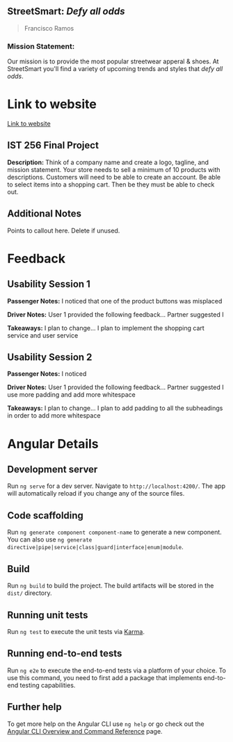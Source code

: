 StreetSmart: *Defy all odds*
-----------
>Francisco Ramos


### Mission Statement:
Our mission is to provide the most popular streetwear apperal & shoes.
At StreetSmart you'll find a variety of upcoming trends and styles that *defy all odds*. 

# Link to website
[Link to website](https://karma-runner.github.io)

## IST 256 Final Project
**Description:**
Think of a company name and create a logo, tagline, and mission statement.
Your store needs to sell a minimum of 10 products with descriptions.
Customers will need to be able to create an account.
Be able to select items into a shopping cart.
Then be they must be able to check out.

## Additional Notes
Points to callout here.  Delete if unused.

# Feedback

## Usability Session 1

**Passenger Notes:** I noticed that one of the product buttons was misplaced

**Driver Notes:** User 1 provided the following feedback... Partner suggested I 

**Takeaways:** I plan to change... I plan to implement the shopping cart service
and user service 

## Usability Session 2

**Passenger Notes:** I noticed

**Driver Notes:** User 1 provided the following feedback... Partner suggested I use
more padding and add more whitespace

**Takeaways:** I plan to change... I plan to add padding to all the subheadings 
in order to add more whitespace

# Angular Details

## Development server

Run `ng serve` for a dev server. Navigate to `http://localhost:4200/`. The app will automatically reload if you change any of the source files.

## Code scaffolding

Run `ng generate component component-name` to generate a new component. You can also use `ng generate directive|pipe|service|class|guard|interface|enum|module`.

## Build

Run `ng build` to build the project. The build artifacts will be stored in the `dist/` directory.

## Running unit tests

Run `ng test` to execute the unit tests via [Karma](https://karma-runner.github.io).

## Running end-to-end tests

Run `ng e2e` to execute the end-to-end tests via a platform of your choice. To use this command, you need to first add a package that implements end-to-end testing capabilities.

## Further help

To get more help on the Angular CLI use `ng help` or go check out the [Angular CLI Overview and Command Reference](https://angular.io/cli) page.
